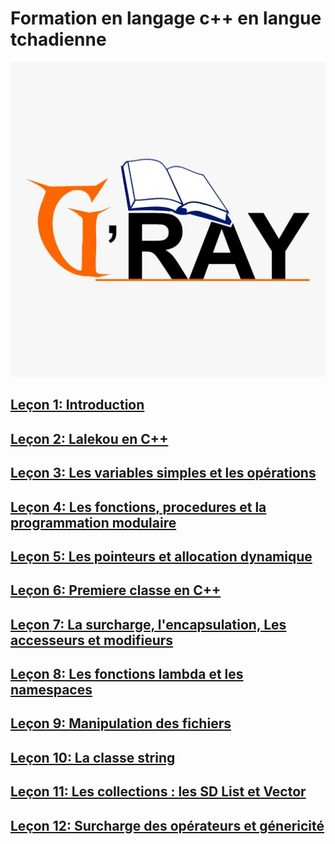 # Formation en langage c++ en langue tchadienne

![](images/gray.jpeg)

## [Leçon 1: Introduction](docs/lecon1.md)

## [Leçon 2: Lalekou en C++](docs/lecon2.md)

## [Leçon 3: Les variables simples et les opérations](docs/lecon3.md)

## [Leçon 4: Les fonctions, procedures et la programmation modulaire](docs/lecon4.md)

## [Leçon 5: Les pointeurs et allocation dynamique](docs/lecon5.md)

## [Leçon 6: Premiere classe en C++](docs/lecon6.md)

## [Leçon 7: La surcharge, l'encapsulation, Les accesseurs et modifieurs](docs/lecon7.md)

## [Leçon 8: Les fonctions lambda et les namespaces](docs/lecon8.md)

## [Leçon 9: Manipulation des fichiers ](docs/lecon9.md)

## [Leçon 10: La classe string ](docs/lecon10.md)

## [Leçon 11: Les collections : les SD List et Vector ](docs/lecon11.md)

## [Leçon 12: Surcharge des opérateurs et génericité ](docs/lecon12.md)
